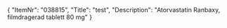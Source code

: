 {
  "ItemNr": "038815",
  "Title": "test",
  "Description": "Atorvastatin Ranbaxy, filmdragerad tablett 80 mg"
}